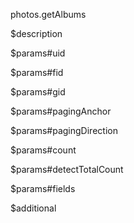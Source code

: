 photos.getAlbums

$description


$params#uid


$params#fid


$params#gid


$params#pagingAnchor


$params#pagingDirection


$params#count


$params#detectTotalCount


$params#fields


$additional
